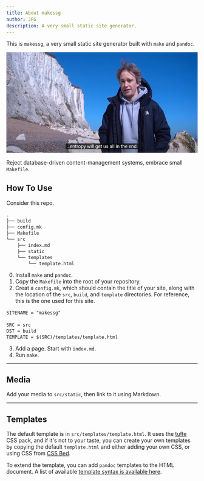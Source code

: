 ```yaml
---
title: About makessg
author: JFG
description: A very small static site generator.
---
```


This is `makessg`, a very small static site generator built with `make` and `pandoc`.

![Entropy will get us all in the end.](static/scott.webp)

Reject database-driven content-management systems, embrace small `Makefile`.

## How To Use

Consider this repo.

```
.
├── build
├── config.mk
├── Makefile
└── src
    ├── index.md
    ├── static
    └── templates
        └── template.html
```

0. Install `make` and `pandoc`.
1. Copy the `Makefile` into the root of your repository.
2. Creat a `config.mk`, which should contain the title of your site, along with the location of the `src`, `build`, and `template` directories. For reference, this is the one used for this site.

```
SITENAME = "makessg"

SRC = src
DST = build
TEMPLATE = $(SRC)/templates/template.html
```

3. Add a page. Start with `index.md`.
4. Run `make`.

---

## Media

Add your media to `src/static`, then link to it using Markdown.

---

## Templates

The default template is in `src/templates/template.html`. It uses the [tufte](https://www.cssbed.com/tufte/) CSS pack, and if it's not to your taste, you can create your own templates by copying the default `template.html` and either adding your own CSS, or using CSS from [CSS Bed](https://www.cssbed.com/).

To extend the template, you can add `pandoc` templates to the HTML document. A list of available [template syntax is available here](https://pandoc.org/MANUAL.html#templates).
